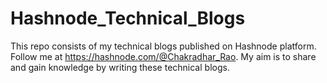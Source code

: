 # Hashnode_Technical_Blogs

This repo consists of my technical blogs published on Hashnode platform. Follow me at https://hashnode.com/@Chakradhar_Rao. My aim is to share and gain knowledge by writing these technical blogs. 
